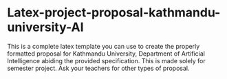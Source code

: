 # Latex-project-proposal-kathmandu-university-AI

This is a complete latex template you can use to create the properly formatted proposal for Kathmandu University, Department of Artificial Intelligence abiding the provided specification. This is made solely for semester project. Ask your teachers for other types of proposal. 
